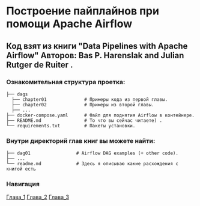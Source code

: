 # Построение пайплайнов при помощи Apache Airflow
## Код взят из книги "Data Pipelines with Apache Airflow" Авторов: Bas P. Harenslak and Julian Rutger de Ruiter .


### Ознакомительная структура проетка:
```
├── dags
  ├── chapter01              # Примеры кода из первой главы.
  ├── chapter02              # Примеры из второй главы.
  ├── ...
├── docker-compose.yaml      # Файл для поднятия Airflow в контейнере.
├── README.md                # То что вы сейчас читаете) .
└── requirements.txt         # Пакеты установки.
```

### Внутри директорий глав книг вы можете найти:  
```
├── dag01                 # Airflow DAG examples (+ other code).
├── ...   
└── readme.md             # Здесь я описываю какие расхождения с книгой есть
```

### Навигация
[Глава_1](https://github.com/yaizida/data-pipelines-airflow-/tree/main/dags/chapter01)
[Глава_2](https://github.com/yaizida/data-pipelines-airflow-/tree/main/dags/chapter02)
[Глава_3](https://github.com/yaizida/data-pipelines-airflow-/tree/main/dags/chapter03)
